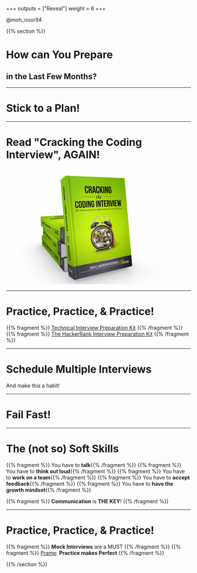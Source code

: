 +++
outputs = ["Reveal"]
weight = 6
+++


<p class="twitter">@moh_noor94</p>

{{% section %}}

# How can You Prepare

## in the Last Few Months?

---

# Stick to a Plan!

---

# Read "Cracking the Coding Interview", AGAIN!

<img class="r-stretch" src="pics/cracking-the-coding-interview.png" alt="Cracking the Coding Interview">


---

# Practice, Practice, & Practice!

{{% fragment %}} [Technical Interview Preparation Kit](https://www.noor.guru/technical-interview-preparation-kit/) {{% /fragment %}}
{{% fragment %}} [The HackerRank Interview Preparation Kit](https://www.hackerrank.com/interview/interview-preparation-kit) {{% /fragment %}}


---

# Schedule Multiple Interviews
And make this a habit!

---

# Fail Fast!

---

# The (not so) Soft Skills
{{% fragment %}} You have to **talk**{{% /fragment %}}
{{% fragment %}} You have to **think out loud**{{% /fragment %}}
{{% fragment %}} You have to **work on a team**{{% /fragment %}}
{{% fragment %}} You have to **accept feedback**{{% /fragment %}}
{{% fragment %}} You have to **have the growth mindset**{{% /fragment %}}

{{% fragment %}} **Communication** is **THE KEY**! {{% /fragment %}}

---

# Practice, Practice, & Practice!

{{% fragment %}} **Mock Interviews** are a MUST {{% /fragment %}}
{{% fragment %}} [Pramp](https://www.pramp.com/): **Practice makes Perfect** {{% /fragment %}}



{{% /section %}}
